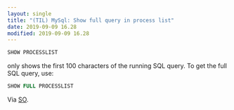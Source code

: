 ```yaml
---
layout: single
title: "(TIL) MySql: Show full query in process list"
date: 2019-09-09 16.28
modified: 2019-09-09 16.28
---
```


```sql
SHOW PROCESSLIST
```

only shows the first 100 characters of the running SQL query. To get the full SQL query, use:

```sql
SHOW FULL PROCESSLIST
```

Via [SO](https://stackoverflow.com/a/3638697/1257318).
